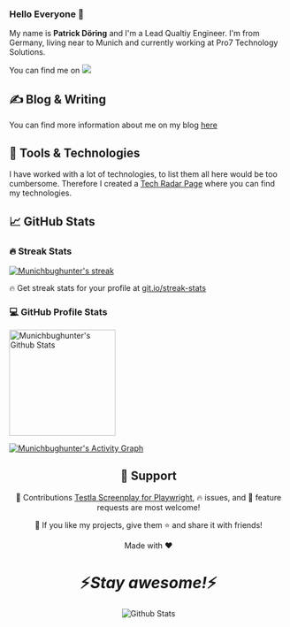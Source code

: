 ### Hello Everyone 👋

My name is **Patrick Döring** and I'm a Lead Qualtiy Engineer. 
I'm from Germany, living near to Munich and currently working at Pro7 Technology Solutions.

You can find me on [![](https://img.shields.io/badge/LinkedIn-blue)](https://www.linkedin.com/in/patrick-d%C3%B6ring/)

## &#x270d; Blog & Writing

You can find more information about me on my blog [here](https://medium.com/me/stories/public)


## 🔧 Tools & Technologies

I have worked with a lot of technologies, to list them all here would be too cumbersome. Therefore I created a [Tech Radar Page](https://radar.thoughtworks.com/?sheetId=https%3A%2F%2Fraw.githubusercontent.com%2Fmunichbughunter%2Ftech-radar%2Fmain%2FPatricks%2520Tech%2520Radar.json) where you can find my technologies. 

## &#x1f4c8; GitHub Stats

<h3>🔥 Streak Stats</h3>

  <!-- GitHub Readme Streak Stats - https://github.com/munichbughunter/github-readme-streak-stats -->
  <p>
    <a href="https://github.com/munichbughunter/github-readme-streak-stats">
      <img title="🔥 Get streak stats for your profile at git.io/streak-stats" alt="Munichbughunter's streak" src="https://streak-stats.demolab.com/?user=munichbughunter&theme=monokai-metallian&hide_border=true"/>
    </a>
    <p>🔥 Get streak stats for your profile at <a href="https://git.io/streak-stats">git.io/streak-stats</a></p>
  </p>

  <h3>💻 GitHub Profile Stats</h3>

  <!-- https://github.com/munichbughunter/github-readme-stats -->

  <a href="https://github.com/munichbughunter/github-readme-stats"><img alt="Munichbughunter's Github Stats" src="https://github-readme-stats.vercel.app/api?username=munichbughunter&show_icons=true&include_all_commits=true&count_private=true&theme=react&hide_border=true&bg_color=1F222E&title_color=F85D7F&icon_color=F8D866" height="192px"/></a>
  <br/>
  
  <!-- https://github.com/munichbughunter/github-readme-activity-graph -->

  <a href="https://github.com/munichbughunter/github-readme-activity-graph"><img alt="Munichbughunter's Activity Graph" src="https://github-readme-activity-graph.vercel.app/graph/?username=Munichbughunter&bg_color=1F222E&color=F8D866&line=F85D7F&point=FFFFFF&hide_border=true" /></a>

<h2 align="center">🤝 Support</h2>

<p align="center">🚀 Contributions <a href="https://github.com/testla-project" title="Testla Screenplay for Playwright">Testla Screenplay for Playwright</a>, 🔥 issues, and 🥮 feature requests are most welcome!</p>

<p align="center">💙 If you like my projects, give them ⭐ and share it with friends!</p>
</p>
<p align="center">Made with ❤️</p>

<h1 align='center'>⚡️<i>Stay awesome!</i>⚡️</h1>

<p align="center">
        <img src="https://raw.githubusercontent.com/mayhemantt/mayhemantt/Update/svg/Bottom.svg" alt="Github Stats" />
</p>

<!-- icons without padding -->
[1.1]: https://raw.githubusercontent.com/munichbughunter/munichbughunter/main/linkedin.png (LinkedIn icon without padding)
<!-- links to your social media accounts -->
[1]: https://www.linkedin.com/in/patrick-d%C3%B6ring/
